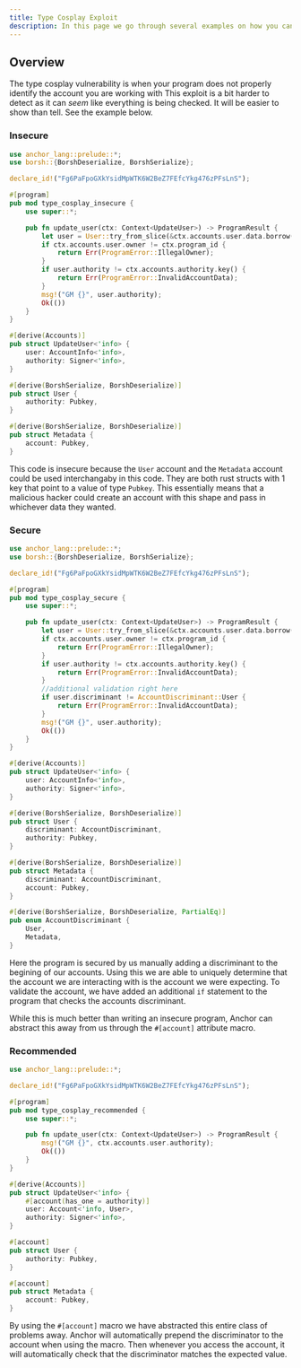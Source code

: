 ```yaml
---
title: Type Cosplay Exploit
description: In this page we go through several examples on how you can exploit a program through a Type Cosplay vulnerability. The Reader is then shown how to patch the insecure code.
---
```


## Overview
The type cosplay vulnerability is when your program does not properly identify the account you are working with
This exploit is a bit harder to detect as it can *seem* like everything is being checked.
It will be easier to show than tell.
See the example below.
### Insecure

```rust
use anchor_lang::prelude::*;
use borsh::{BorshDeserialize, BorshSerialize};

declare_id!("Fg6PaFpoGXkYsidMpWTK6W2BeZ7FEfcYkg476zPFsLnS");

#[program]
pub mod type_cosplay_insecure {
    use super::*;

    pub fn update_user(ctx: Context<UpdateUser>) -> ProgramResult {
        let user = User::try_from_slice(&ctx.accounts.user.data.borrow()).unwrap();
        if ctx.accounts.user.owner != ctx.program_id {
            return Err(ProgramError::IllegalOwner);
        }
        if user.authority != ctx.accounts.authority.key() {
            return Err(ProgramError::InvalidAccountData);
        }
        msg!("GM {}", user.authority);
        Ok(())
    }
}

#[derive(Accounts)]
pub struct UpdateUser<'info> {
    user: AccountInfo<'info>,
    authority: Signer<'info>,
}

#[derive(BorshSerialize, BorshDeserialize)]
pub struct User {
    authority: Pubkey,
}

#[derive(BorshSerialize, BorshDeserialize)]
pub struct Metadata {
    account: Pubkey,
}
```
This code is insecure because the `User` account and the `Metadata` account could be used interchangaby in this code.
They are both rust structs with 1 key that point to a value of type `Pubkey`.
This essentially means that a malicious hacker could create an account with this shape and pass in whichever data they wanted.

### Secure

```rust
use anchor_lang::prelude::*;
use borsh::{BorshDeserialize, BorshSerialize};

declare_id!("Fg6PaFpoGXkYsidMpWTK6W2BeZ7FEfcYkg476zPFsLnS");

#[program]
pub mod type_cosplay_secure {
    use super::*;

    pub fn update_user(ctx: Context<UpdateUser>) -> ProgramResult {
        let user = User::try_from_slice(&ctx.accounts.user.data.borrow()).unwrap();
        if ctx.accounts.user.owner != ctx.program_id {
            return Err(ProgramError::IllegalOwner);
        }
        if user.authority != ctx.accounts.authority.key() {
            return Err(ProgramError::InvalidAccountData);
        }
        //additional validation right here
        if user.discriminant != AccountDiscriminant::User {
            return Err(ProgramError::InvalidAccountData);
        }
        msg!("GM {}", user.authority);
        Ok(())
    }
}

#[derive(Accounts)]
pub struct UpdateUser<'info> {
    user: AccountInfo<'info>,
    authority: Signer<'info>,
}

#[derive(BorshSerialize, BorshDeserialize)]
pub struct User {
    discriminant: AccountDiscriminant,
    authority: Pubkey,
}

#[derive(BorshSerialize, BorshDeserialize)]
pub struct Metadata {
    discriminant: AccountDiscriminant,
    account: Pubkey,
}

#[derive(BorshSerialize, BorshDeserialize, PartialEq)]
pub enum AccountDiscriminant {
    User,
    Metadata,
}
```
Here the program is secured by us manually adding a discriminant to the begining of our accounts.
Using this we are able to uniquely determine that the account we are interacting with is the account we were expecting.
To validate the account, we have added an additional `if` statement to the program that checks the accounts discriminant.

While this is much better than writing an insecure program, Anchor can abstract this away from us through the `#[account]` attribute macro.
### Recommended
```rust
use anchor_lang::prelude::*;

declare_id!("Fg6PaFpoGXkYsidMpWTK6W2BeZ7FEfcYkg476zPFsLnS");

#[program]
pub mod type_cosplay_recommended {
    use super::*;

    pub fn update_user(ctx: Context<UpdateUser>) -> ProgramResult {
        msg!("GM {}", ctx.accounts.user.authority);
        Ok(())
    }
}

#[derive(Accounts)]
pub struct UpdateUser<'info> {
    #[account(has_one = authority)]
    user: Account<'info, User>,
    authority: Signer<'info>,
}

#[account]
pub struct User {
    authority: Pubkey,
}

#[account]
pub struct Metadata {
    account: Pubkey,
}
```
By using the `#[account]` macro we have abstracted this entire class of problems away.
Anchor will automatically prepend the discriminator to the account when using the macro.
Then whenever you access the account, it will automatically check that the discriminator matches the expected value.
